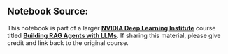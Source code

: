 ## Notebook Source:

This notebook is part of a larger [**NVIDIA Deep Learning Institute**](https://www.nvidia.com/en-us/training/) course titled [**Building RAG Agents with LLMs**](https://www.nvidia.com/en-sg/training/instructor-led-workshops/building-rag-agents-with-llms/). If sharing this material, please give credit and link back to the original course.
